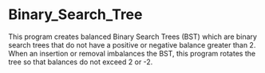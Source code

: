 # Binary_Search_Tree
This program creates balanced Binary Search Trees (BST) which are binary search trees that do not have a positive or negative balance greater than 2. When an insertion or removal imbalances the BST, this program rotates the tree so that balances do not exceed 2 or -2.
